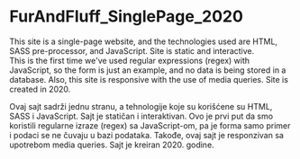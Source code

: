 # FurAndFluff_SinglePage_2020
This site is a single-page website, and the technologies used are HTML, SASS pre-processor, and JavaScript. Site is static and interactive.  
This is the first time we've used regular expressions (regex) with JavaScript, so the form is just an example, and no data is being stored in a database.
Also, this site is responsive with the use of media queries. Site is created in 2020.


Ovaj sajt sadrži jednu stranu, a tehnologije koje su korišćene su HTML, SASS i JavaScript. Sajt je statičan i interaktivan. Ovo je prvi put da smo koristili regularne izraze (regex) sa JavaScript-om, pa je forma samo primer i podaci se ne čuvaju u bazi podataka. Takođe, ovaj sajt je responzivan sa upotrebom media queries. Sajt je kreiran 2020. godine.
